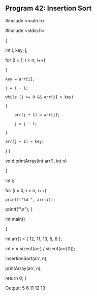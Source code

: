 ## Program 42: Insertion Sort
#include <math.h>

#include <stdio.h>

{

int i, key, j;

for (i = 1; i < n; i++) 

{

    key = arr[i];
    
    j = i - 1;

    while (j >= 0 && arr[j] > key)
    
    {
    
        arr[j + 1] = arr[j];
        
        j = j - 1;
        
    }
    
    arr[j + 1] = key;
    
}
}

void printArray(int arr[], int n)

{

int i;

for (i = 0; i < n; i++)

    printf("%d ", arr[i]);
    
printf("\n");
}

int main()

{

int arr[] = { 12, 11, 13, 5, 6 };

int n = sizeof(arr) / sizeof(arr[0]);

insertionSort(arr, n);

printArray(arr, n);

return 0;
}

Output: 5 6 11 12 13

